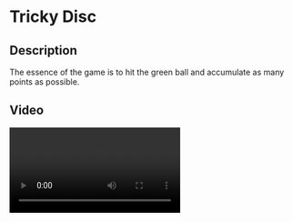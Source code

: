 <h1 align="left">Tricky Disc</h1>
<h2 align="leftr">Description</h2>
<p align="leftr">The essence of the game is to hit the green ball and accumulate as many points as possible.</p>
<h2 align="leftr">Video</h2>
<video src="https://github.com/EvgeniySerookiy/BouncerResources/assets/149666289/8b48ea91-0b7d-4508-b215-a0be4058c9d0"</video>
